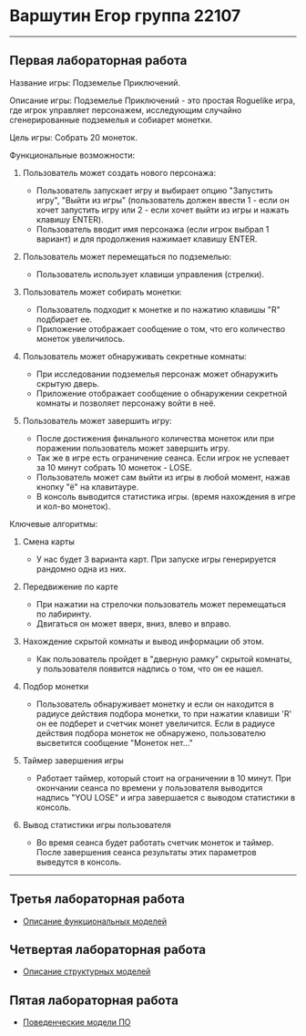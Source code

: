# Варшутин Егор группа 22107
--------------------------------------------------


## Первая лабораторная работа

Название игры: Подземелье Приключений.

Описание игры: Подземелье Приключений - это простая Roguelike игра, где игрок управляет персонажем, исследующим случайно сгенерированные подземелья и собиарет монетки.

Цель игры: Собрать 20 монеток.

Функциональные возможности:

1. Пользователь может создать нового персонажа:
   - Пользователь запускает игру и выбирает опцию "Запустить игру", "Выйти из игры" (пользователь должен ввести 1 - если он хочет запустить игру или 2 - если хочет выйти из игры и нажать клавишу ENTER).
   - Пользователь вводит имя персонажа (если игрок выбрал 1 вариант) и для продолжения нажимает клавишу ENTER.

2. Пользователь может перемещаться по подземелью:
   - Пользователь использует клавиши управления (стрелки).

3. Пользователь может собирать монетки:
   - Пользователь подходит к монетке и по нажатию клавишы "R" подбирает ее.
   - Приложение отображает сообщение о том, что его количество монеток увеличилось.

4. Пользователь может обнаруживать секретные комнаты:
   - При исследовании подземелья персонаж может обнаружить скрытую дверь.
   - Приложение отображает сообщение о обнаружении секретной комнаты и позволяет персонажу войти в неё.

5. Пользователь может завершить игру:
   - После достижения финального количества монеток или при поражении пользователь может завершить игру.
   - Так же в игре есть ограничение сеанса. Если игрок не успевает за 10 минут собрать 10 монеток - LOSE.
   - Пользователь может сам выйти из игры в любой момент, нажав кнопку "ё" на клавитауре.
   - В консоль выводится статистика игры. (время нахождения в игре и кол-во монеток).

Ключевые алгоритмы:

1. Смена карты
   - У нас будет 3 варианта карт. При запуске игры генерируется рандомно одна из них.

2. Передвижение по карте
   - При нажатии на стрелочки пользователь может перемещаться по лабиринту.
   - Двигаться он может вверх, вниз, влево и вправо.

2. Нахождение скрытой комнаты и вывод информации об этом.
   - Как пользователь пройдет в "дверную рамку" скрытой комнаты, у пользователя появится надпись о том, что он ее нашел.

3. Подбор монетки
   - Пользователь обнаруживает монетку и если он находится в радиусе действия подбора монетки, то при нажатии клавиши 'R' он ее подберет и счетчик монет увеличится. Если в радиусе действия подбора монеток не обнаружено, пользователю высветится сообщение "Монеток нет..."

4. Таймер завершения игры 
   - Работает таймер, который стоит на ограничении в 10 минут. При окончании сеанса по времени у пользователя выводится надпись "YOU LOSE" и игра завершается с выводом статистики в консоль.

5. Вывод статистики игры пользователя
   - Во время сеанса будет работать счетчик монеток и таймер. После завершения сеанса результаты этих параметров выведутся в консоль.
--------------------------------------------------


## Третья лабораторная работа

* [Описание функциональных моделей](docs/functions.md)

## Четвертая лабораторная работа

* [Описание структурных моделей](docs/struct.md)

## Пятая лабораторная работа

* [Поведенческие модели ПО](docs/behavior.md)
